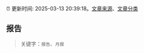 :alarm_clock: 更新时间: 2025-03-13 20:39:18。[文章来源](/README.md)、[文章分类](/TAGS.md)

## 报告


> 关键字：`报告`、`月报`



